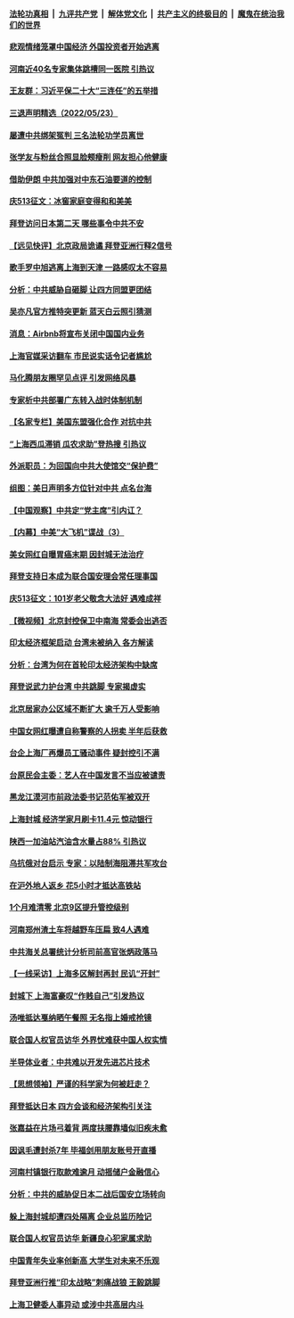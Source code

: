 ####  [法轮功真相](../../../../basic/blob/master/README.md?t=05241331) &nbsp;|&nbsp; [九评共产党](../../../../9ping.md/blob/master/README.md?t=05241331) &nbsp;|&nbsp; [解体党文化](../../../../jtdwh.md/blob/master/README.md?t=05241331)  &nbsp;|&nbsp; [共产主义的终极目的](../../../../gczydzjmd.md/blob/master/README.md?t=05241331) &nbsp;|&nbsp; [魔鬼在统治我们的世界](../../../../mgztzwmdsj.md/blob/master/README.md?t=05241331) 

#### [悲观情绪笼罩中国经济 外国投资者开始逃离](../pages/nsc413/n13743825.md?t=05241331) 


#### [河南近40名专家集体跳槽同一医院 引热议](../pages/nsc413/n13743958.md?t=05241331) 

#### [王友群：习近平保二十大“三连任”的五举措](../pages/nsc413/n13743840.md?t=05241331) 

#### [三退声明精选（2022/05/23）](../pages/nsc413/n13743949.md?t=05241331) 

#### [屡遭中共绑架冤判 三名法轮功学员离世](../pages/nsc413/n13743718.md?t=05241331) 

#### [张学友与粉丝合照显脸颊瘦削 网友担心他健康](../pages/nsc413/n13743829.md?t=05241331) 

#### [借助伊朗 中共加强对中东石油要道的控制](../pages/nsc413/n13743911.md?t=05241331) 

#### [庆513征文：冰窖家庭变得和和美美](../pages/nsc413/n13743835.md?t=05241331) 

#### [拜登访问日本第二天 哪些事令中共不安](../pages/nsc413/n13743822.md?t=05241331) 

#### [【远见快评】北京政局诡谲 拜登亚洲行释2信号](../pages/nsc413/n13743807.md?t=05241331) 

#### [歌手罗中旭逃离上海到天津 一路感叹太不容易](../pages/nsc413/n13743774.md?t=05241331) 

#### [分析：中共威胁自砸脚 让四方同盟更团结](../pages/nsc413/n13743783.md?t=05241331) 

#### [吴亦凡官方推特突更新 蓝天白云照引猜测](../pages/nsc413/n13743808.md?t=05241331) 

#### [消息：Airbnb将宣布关闭中国国内业务](../pages/nsc413/n13743811.md?t=05241331) 

#### [上海官媒采访翻车 市民说实话令记者尴尬](../pages/nsc413/n13743010.md?t=05241331) 

#### [马化腾朋友圈罕见点评 引发网络风暴](../pages/nsc413/n13743558.md?t=05241331) 

#### [专家析中共部署广东转入战时体制机制](../pages/nsc413/n13743850.md?t=05241331) 

#### [【名家专栏】美国东盟强化合作 对抗中共](../pages/nsc413/n13743580.md?t=05241331) 

#### [“上海西瓜滞销 瓜农求助”登热搜 引热议](../pages/nsc413/n13743639.md?t=05241331) 

#### [外派职员：为回国向中共大使馆交“保护费”](../pages/nsc413/n13743724.md?t=05241331) 

#### [组图：美日声明多方位针对中共 点名台海](../pages/nsc413/n13743686.md?t=05241331) 

#### [【中国观察】中共定“党主席”引内讧？](../pages/nsc413/n13743624.md?t=05241331) 

#### [【内幕】中美“大飞机”谍战（3）](../pages/nsc413/n13743245.md?t=05241331) 

#### [美女网红自曝胃癌末期 因封城无法治疗](../pages/nsc413/n13743687.md?t=05241331) 

#### [拜登支持日本成为联合国安理会常任理事国](../pages/nsc413/n13743703.md?t=05241331) 

#### [庆513征文：101岁老父敬念大法好 遇难成祥](../pages/nsc413/n13743548.md?t=05241331) 

#### [【微视频】北京封控保卫中南海 常委会出逃否](../pages/nsc413/n13743655.md?t=05241331) 

#### [印太经济框架启动 台湾未被纳入 各方解读](../pages/nsc413/n13743641.md?t=05241331) 

#### [分析：台湾为何在首轮印太经济架构中缺席](../pages/nsc413/n13743557.md?t=05241331) 

#### [拜登说武力护台湾 中共跳脚 专家揭虚实](../pages/nsc413/n13743620.md?t=05241331) 

#### [北京居家办公区域不断扩大 逾千万人受影响](../pages/nsc413/n13743437.md?t=05241331) 

#### [中国女网红曝遭自称警察的人拐卖 半年后获救](../pages/nsc413/n13743517.md?t=05241331) 

#### [台企上海厂再爆员工骚动事件 疑封控引不满](../pages/nsc413/n13743522.md?t=05241331) 

#### [台原民会主委：艺人在中国发言不当应被谴责](../pages/nsc413/n13743377.md?t=05241331) 

#### [黑龙江漠河市前政法委书记范佑军被双开](../pages/nsc413/n13743493.md?t=05241331) 

#### [上海封城 经济学家月刷卡11.4元 惊动银行](../pages/nsc413/n13743344.md?t=05241331) 

#### [陕西一加油站汽油含水量占88% 引热议](../pages/nsc413/n13743335.md?t=05241331) 

#### [乌抗俄对台启示 专家：以陆制海阻滞共军攻台](../pages/nsc413/n13743150.md?t=05241331) 

#### [在沪外地人返乡 花5小时才抵达高铁站](../pages/nsc413/n13743296.md?t=05241331) 

#### [1个月难清零 北京9区提升管控级别](../pages/nsc413/n13743161.md?t=05241331) 


#### [河南郑州渣土车将越野车压扁 致4人遇难](../pages/nsc413/n13743166.md?t=05241331) 

#### [中共海关总署统计分析司前高官张炳政落马](../pages/nsc413/n13743152.md?t=05241331) 

#### [【一线采访】上海多区解封再封 民讥“开封”](../pages/nsc413/n13743050.md?t=05241331) 

#### [封城下 上海富豪叹“作贱自己”引发热议](../pages/nsc413/n13743120.md?t=05241331) 

#### [汤唯抵达戛纳晒午餐照 无名指上婚戒抢镜](../pages/nsc413/n13743058.md?t=05241331) 

#### [联合国人权官员访华 外界忧难获中国人权实情](../pages/nsc413/n13743139.md?t=05241331) 

#### [半导体业者：中共难以开发先进芯片技术](../pages/nsc413/n13743079.md?t=05241331) 

#### [【思想领袖】严谨的科学家为何被赶走？](../pages/nsc413/n13738767.md?t=05241331) 

#### [拜登抵达日本 四方会谈和经济架构引关注](../pages/nsc413/n13742788.md?t=05241331) 

#### [张嘉益在片场弓着背 两度扶腰靠墙似旧疾未愈](../pages/nsc413/n13743026.md?t=05241331) 

#### [因讽毛遭封杀7年 毕福剑用朋友账号开直播](../pages/nsc413/n13743003.md?t=05241331) 

#### [河南村镇银行取款难逾月 动摇储户金融信心](../pages/nsc413/n13743006.md?t=05241331) 

#### [分析：中共的威胁促日本二战后国安立场转向](../pages/nsc413/n13743005.md?t=05241331) 

#### [躲上海封城却遭四处隔离 企业总监历险记](../pages/nsc413/n13742979.md?t=05241331) 

#### [联合国人权官员访华 新疆良心犯家属求助](../pages/nsc413/n13742950.md?t=05241331) 

#### [中国青年失业率创新高 大学生对未来不乐观](../pages/nsc413/n13742969.md?t=05241331) 

#### [拜登亚洲行推“印太战略”刺痛战狼 王毅跳脚](../pages/nsc413/n13742968.md?t=05241331) 

#### [上海卫健委人事异动 或涉中共高层内斗](../pages/nsc413/n13742964.md?t=05241331) 

